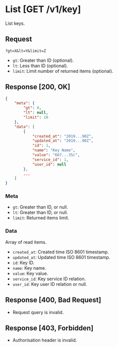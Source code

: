 # List [GET /v1/key]

List keys.

## Request

```
?gt=X&lt=Y&limit=Z
```

- `gt`: Greater than ID (optional).
- `lt`: Less than ID (optional).
- `limit`: Limit number of returned items (optional).

## Response [200, OK]

```JSON
{
    "meta": {
        "gt": 0,
        "lt": null,
        "limit": 10
    },
    "data": [
        {
            "created_at": "2019...90Z",
            "updated_at": "2019...90Z",
            "id": 1,
            "name": "Key Name",
            "value": "667...35c",
            "service_id": 1,
            "user_id": null
        },
        ...
    ]
}
```

### Meta

- `gt`: Greater than ID, or null.
- `lt`: Greater than ID, or null.
- `limit`: Returned items limit.

### Data

Array of read items.

- `created_at`: Created time ISO 8601 timestamp.
- `updated_at`: Updated time ISO 8601 timestamp.
- `id`: Key ID.
- `name`: Key name.
- `value`: Key value.
- `service_id`: Key service ID relation.
- `user_id`: Key user ID relation or null.

## Response [400, Bad Request]

- Request query is invalid.

## Response [403, Forbidden]

- Authorisation header is invalid.
